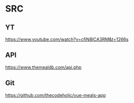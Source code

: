 # SRC

## YT
https://www.youtube.com/watch?v=cfiN8lCA3RM&t=1266s

## API
https://www.themealdb.com/api.php

## Git
https://github.com/thecodeholic/vue-meals-app
